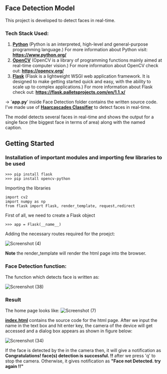 ## Face Detection Model
This project is developed to detect faces in real-time.

### Tech Stack Used:
1. **[Python](https://www.python.org/)** (Python is an interpreted, high-level and general-purpose programming language.) For more information about Python visit: **https://www.python.org/**
2. **[OpenCV](https://opencv.org/)** (OpenCV is a library of programming functions mainly aimed at real-time computer vision.)
For more information about OpenCV check out: **https://opencv.org/**
3. **[Flask](https://flask.palletsprojects.com/en/1.1.x/)** (Flask is a lightweight WSGI web application framework. It is designed to make getting started quick and easy, with the ability to scale up to complex applications.)
For more information about Flask check out: **https://flask.palletsprojects.com/en/1.1.x/**

-> '**app.py**' inside Face Detection folder contains the written source code.
I've made use of **[Haarcascades Classifier](https://opencv-python-tutroals.readthedocs.io/en/latest/py_tutorials/py_objdetect/py_face_detection/py_face_detection.html)** to detect faces in real-time.

The model detects several faces in real-time and shows the output for a single face (the biggest face in terms of area) along with the named caption.

## Getting Started

### Installation of important modules and importing few libraries to be used
```
>>> pip install flask
>>> pip install opencv-python
```
Importing the libraries
```
import cv2
import numpy as np
from flask import Flask, render_template, request,redirect
```
First of all, we need to create a Flask object
```
>>> app = Flask(__name__)
```
Adding the necessary routes required for the proejct:

![Screenshot (4)](https://user-images.githubusercontent.com/44601120/99948225-23497a00-2d9f-11eb-8621-58e1db165222.png)

**Note** the render_template will render the html page into the browser.

### Face Detection function:
The function which detects face is written as:

![Screenshot (38)](https://user-images.githubusercontent.com/44601120/99951162-a2d94800-2da3-11eb-9106-0159e67ef1b7.png)

### Result

The home page looks like:
![Screenshot (7)](https://user-images.githubusercontent.com/44601120/99949226-ae773f80-2da0-11eb-8557-319712afe1ac.png)

**[index.html](https://github.com/saurabh48782/Robokalam-Assignments/blob/main/Face%20Detection/templates/index.html)** contains the source code for the html page.
After we input the name in the text box and hit enter key, the camera of the device will get accessed and a dialog box appears as shown in figure below:

![Screenshot (34)](https://user-images.githubusercontent.com/44601120/99950479-97395180-2da2-11eb-991f-458be6e4d413.png)

If the face is detected by the in the camera then, it will give a notification as **Congratulations! face(s) detection is successful. !!** after we press 'q' to stop the camera. Otherwise, it gives notification as **"Face not Detected. try again !!"**


